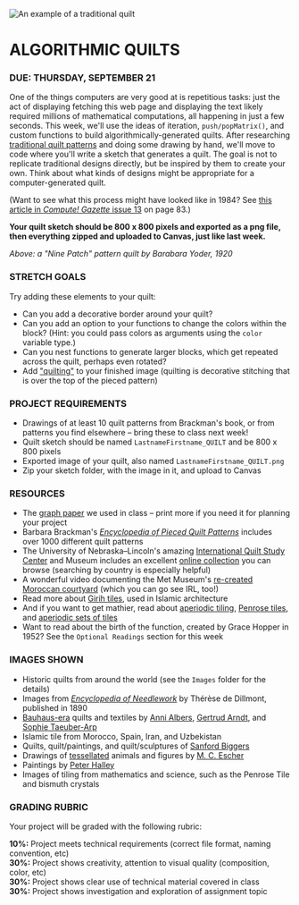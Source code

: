 ![An example of a traditional quilt](https://raw.githubusercontent.com/jeffThompson/CreativeProgramming1/master/Images/Week02_IterationAndLoops/NinePatch_BarbaraYoder_1920-detail.jpg)

ALGORITHMIC QUILTS
====

### DUE: THURSDAY, SEPTEMBER 21  

One of the things computers are very good at is repetitious tasks: just the act of displaying fetching this web page and displaying the text likely required millions of mathematical computations, all happening in just a few seconds. This week, we'll use the ideas of iteration, `push/popMatrix()`, and custom functions to build algorithmically-generated quilts. After researching [traditional quilt patterns](https://github.com/jeffThompson/CreativeProgramming1/blob/master/Readings/Week02_IterationAndLoops/EncyclopediaOfPiecedQuiltPatterns_BarbaraBrackman.pdf) and doing some drawing by hand, we'll move to code where you'll write a sketch that generates a quilt. The goal is not to replicate traditional designs directly, but be inspired by them to create your own. Think about what kinds of designs might be appropriate for a computer-generated quilt.

(Want to see what this process might have looked like in 1984? See [this article in *Compute! Gazette* issue 13](https://archive.org/stream/1984-07-computegazette/Compute_Gazette_Issue_13_1984_Jul#page/n85/mode/2up) on page 83.)

**Your quilt sketch should be 800 x 800 pixels and exported as a png file, then everything zipped and uploaded to Canvas, just like last week.**

*Above: a "Nine Patch" pattern quilt by Barabara Yoder, 1920*  

### STRETCH GOALS  
Try adding these elements to your quilt:

* Can you add a decorative border around your quilt?  
* Can you add an option to your functions to change the colors within the block? (Hint: you could pass colors as arguments using the `color` variable type.)  
* Can you nest functions to generate larger blocks, which get repeated across the quilt, perhaps even rotated?  
* Add ["quilting"](https://en.wikipedia.org/wiki/Quilting) to your finished image (quilting is decorative stitching that is over the top of the pieced pattern)  

### PROJECT REQUIREMENTS  

* Drawings of at least 10 quilt patterns from Brackman's book, or from patterns you find elsewhere – bring these to class next week!  
* Quilt sketch should be named `LastnameFirstname_QUILT` and be 800 x 800 pixels  
* Exported image of your quilt, also named `LastnameFirstname_QUILT.png`  
* Zip your sketch folder, with the image in it, and upload to Canvas  

### RESOURCES  

* The [graph paper](https://github.com/jeffThompson/CreativeProgramming1/blob/master/Resources/QuiltGraphPaper.pdf) we used in class – print more if you need it for planning your project  
* Barbara Brackman's [*Encyclopedia of Pieced Quilt Patterns*](https://github.com/jeffThompson/CreativeProgramming1/blob/master/Readings/Week02_IterationAndLoops/EncyclopediaOfPiecedQuiltPatterns_BarbaraBrackman.pdf) includes over 1000 different quilt patterns  
* The University of Nebraska–Lincoln's amazing [International Quilt Study Center](http://www.quiltstudy.org) and Museum includes an excellent [online collection](http://www.quiltstudy.org/collections/search.html) you can browse (searching by country is especially helpful)  
* A wonderful video documenting the Met Museum's [re-created Moroccan courtyard](https://www.youtube.com/watch?v=Og6cTlwBTrk) (which you can go see IRL, too!)  
* Read more about [Girih tiles](https://en.wikipedia.org/wiki/Girih_tiles), used in Islamic architecture  
* And if you want to get mathier, read about [aperiodic tiling](https://en.wikipedia.org/wiki/Aperiodic_tiling), [Penrose tiles](https://en.wikipedia.org/wiki/Penrose_tiling), and [aperiodic sets of tiles](https://en.wikipedia.org/wiki/List_of_aperiodic_sets_of_tiles)  
* Want to read about the birth of the function, created by Grace Hopper in 1952? See the `Optional Readings` section for this week  

### IMAGES SHOWN  

* Historic quilts from around the world (see the `Images` folder for the details)  
* Images from [*Encyclopedia of Needlework*](https://archive.org/details/encyclopediaofne00dill) by Thérèse de Dillmont, published in 1890  
* [Bauhaus-era](https://en.wikipedia.org/wiki/Bauhaus) quilts and textiles by [Anni Albers](https://en.wikipedia.org/wiki/Anni_Albers), [Gertrud Arndt](https://en.wikipedia.org/wiki/Gertrud_Arndt), and [Sophie Taeuber-Arp](https://en.wikipedia.org/wiki/Sophie_Taeuber-Arp)  
* Islamic tile from Morocco, Spain, Iran, and Uzbekistan  
* Quilts, quilt/paintings, and quilt/sculptures of [Sanford Biggers](http://www.marianneboeskygallery.com/artists/sanford-biggers)  
* Drawings of [tessellated](https://en.wikipedia.org/wiki/Tessellation) animals and figures by [M. C. Escher](https://en.wikipedia.org/wiki/M._C._Escher)  
* Paintings by [Peter Halley](http://www.peterhalley.com/)  
* Images of tiling from mathematics and science, such as the Penrose Tile and bismuth crystals  

### GRADING RUBRIC  
Your project will be graded with the following rubric:

**10%:** Project meets technical requirements (correct file format, naming convention, etc)  
**30%:** Project shows creativity, attention to visual quality (composition, color, etc)  
**30%:** Project shows clear use of technical material covered in class  
**30%:** Project shows investigation and exploration of assignment topic  

